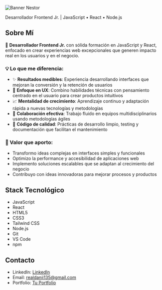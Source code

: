 
![Banner Nestor](/nestor-banner.png)

Desarrollador Frontend Jr. | JavaScript • React • Node.js

## Sobre Mí

🚀 **Desarrollador Frontend Jr.** con sólida formación en JavaScript y React, enfocado en crear experiencias web excepcionales que generen impacto real en los usuarios y en el negocio.

### 💡 Lo que me diferencia:
- ✨ **Resultados medibles**: Experiencia desarrollando interfaces que mejoran la conversión y la retención de usuarios
- 🎯 **Enfoque en UX**: Combino habilidades técnicas con pensamiento centrado en el usuario para crear productos intuitivos
- 📈 **Mentalidad de crecimiento**: Aprendizaje continuo y adaptación rápida a nuevas tecnologías y metodologías
- 🤝 **Colaboración efectiva**: Trabajo fluido en equipos multidisciplinarios usando metodologías ágiles
- 🔧 **Código de calidad**: Prácticas de desarrollo limpio, testing y documentación que facilitan el mantenimiento

### 🎯 Valor que aporto:
- Transformo ideas complejas en interfaces simples y funcionales
- Optimizo la performance y accesibilidad de aplicaciones web
- Implemento soluciones escalables que se adaptan al crecimiento del negocio
- Contribuyo con ideas innovadoras para mejorar procesos y productos

## Stack Tecnológico

- JavaScript
- React
- HTML5
- CSS3
- Tailwind CSS
- Node.js
- Git
- VS Code
- npm

## Contacto

- LinkedIn: [LinkedIn](https://www.linkedin.com/in/nestor-montenegro)
- Email: realdanii135@gmail.com
- Portfolio: [Tu Portfolio](#)
